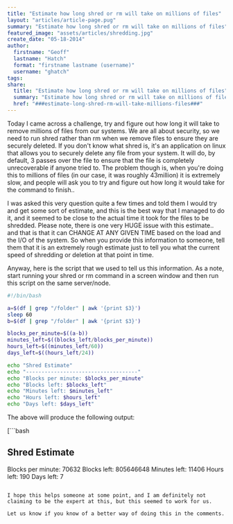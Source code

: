 ```yaml
---
title: "Estimate how long shred or rm will take on millions of files"
layout: "articles/article-page.pug"
summary: "Estimate how long shred or rm will take on millions of files"
featured_image: "assets/articles/shredding.jpg"
create_date: "05-18-2014"
author:
  firstname: "Geoff"
  lastname: "Hatch"
  format: "firstname lastname (username)"
  username: "ghatch"
tags:
share:
  title: "Estimate how long shred or rm will take on millions of files"
  summary: "Estimate how long shred or rm will take on millions of files"
  href: "###estimate-long-shred-rm-will-take-millions-files###"
---
```

Today I came across a challenge, try and figure out how long it will take to remove millions of files from our systems. We are all about security, so we need to run shred rather than rm when we remove files to ensure they are securely deleted. If you don't know what shred is, it's an application on linux that allows you to securely delete any file from your system. It will do, by default, 3 passes over the file to ensure that the file is completely unrecoverable if anyone tried to. The problem though is, when you're doing this to millions of files (in our case, it was roughly 43million) it is extremely slow, and people will ask you to try and figure out how long it would take for the command to finish..

I was asked this very question quite a few times and told them I would try and get some sort of estimate, and this is the best way that I managed to do it, and it seemed to be close to the actual time it took for the files to be shredded. Please note, there is one very HUGE issue with this estimate.. and that is that it can CHANGE AT ANY GIVEN TIME based on the load and the I/O of the system. So when you provide this information to someone, tell them that it is an extremely rough estimate just to tell you what the current speed of shredding or deletion at that point in time.

Anyway, here is the script that we used to tell us this information. As a note, start running your shred or rm command in a screen window and then run this script on the same server/node.

```bash
#!/bin/bash

a=$(df | grep "/folder" | awk '{print $3}')
sleep 60
b=$(df | grep "/folder" | awk '{print $3}')

blocks_per_minute=$((a-b))
minutes_left=$((blocks_left/blocks_per_minute))
hours_left=$((minutes_left/60))
days_left=$((hours_left/24))

echo "Shred Estimate"
echo "------------------------------------"
echo "Blocks per minute: $blocks_per_minute"
echo "Blocks left: $blocks_left"
echo "Minutes left: $minutes_left"
echo "Hours left: $hours_left"
echo "Days left: $days_left"

```

The above will produce the following output:

[```bash

Shred Estimate
------------------------------------
Blocks per minute: 70632
Blocks left: 805646648
Minutes left: 11406
Hours left: 190
Days left: 7

```

I hope this helps someone at some point, and I am definitely not claiming to be the expert at this, but this seemed to work for us.

Let us know if you know of a better way of doing this in the comments.
